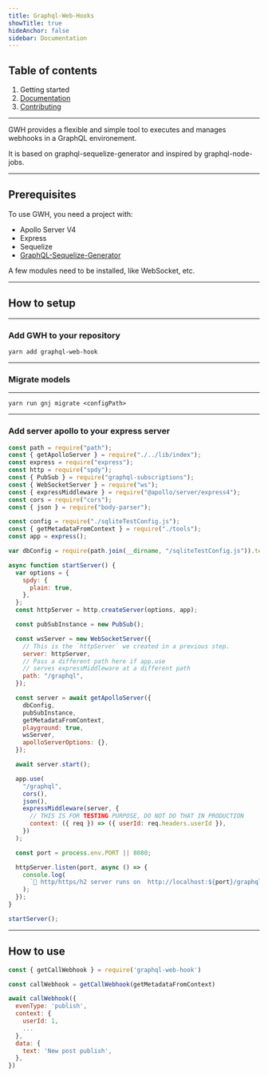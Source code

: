 ```yaml
---
title: Graphql-Web-Hooks
showTitle: true
hideAnchor: false
sidebar: Documentation
---
```


## Table of contents

1. Getting started
2. [Documentation](02_Documentation.md)
3. [Contributing](03_Contributing.md)

---

GWH provides a flexible and simple tool to executes and manages webhooks in a GraphQL environement.

It is based on graphql-sequelize-generator and inspired by graphql-node-jobs.

---

## Prerequisites

To use GWH, you need a project with:

- Apollo Server V4
- Express
- Sequelize
- [GraphQL-Sequelize-Generator](https://github.com/teamstarter/graphql-sequelize-generator)

A few modules need to be installed, like WebSocket, etc.

---

## How to setup

---

### Add GWH to your repository

```
yarn add graphql-web-hook
```

---

### Migrate models

---

```
yarn run gnj migrate <configPath>
```

---

### Add server apollo to your express server

```js
const path = require("path");
const { getApolloServer } = require("./../lib/index");
const express = require("express");
const http = require("spdy");
const { PubSub } = require("graphql-subscriptions");
const { WebSocketServer } = require("ws");
const { expressMiddleware } = require("@apollo/server/express4");
const cors = require("cors");
const { json } = require("body-parser");

const config = require("./sqliteTestConfig.js");
const { getMetadataFromContext } = require("./tools");
const app = express();

var dbConfig = require(path.join(__dirname, "/sqliteTestConfig.js")).test;

async function startServer() {
  var options = {
    spdy: {
      plain: true,
    },
  };
  const httpServer = http.createServer(options, app);

  const pubSubInstance = new PubSub();

  const wsServer = new WebSocketServer({
    // This is the `httpServer` we created in a previous step.
    server: httpServer,
    // Pass a different path here if app.use
    // serves expressMiddleware at a different path
    path: "/graphql",
  });

  const server = await getApolloServer({
    dbConfig,
    pubSubInstance,
    getMetadataFromContext,
    playground: true,
    wsServer,
    apolloServerOptions: {},
  });

  await server.start();

  app.use(
    "/graphql",
    cors(),
    json(),
    expressMiddleware(server, {
      // THIS IS FOR TESTING PURPOSE, DO NOT DO THAT IN PRODUCTION
      context: ({ req }) => ({ userId: req.headers.userId }),
    })
  );

  const port = process.env.PORT || 8080;

  httpServer.listen(port, async () => {
    console.log(
      `🚀 http/https/h2 server runs on  http://localhost:${port}/graphql .`
    );
  });
}

startServer();
```

---

## How to use

```js
const { getCallWebhook } = require('graphql-web-hook')

const callWebhook = getCallWebhook(getMetadataFromContext)

await callWebhook({
  evenType: 'publish',
  context: {
    userId: 1,
    ...
  },
  data: {
    text: 'New post publish',
  },
})
```
